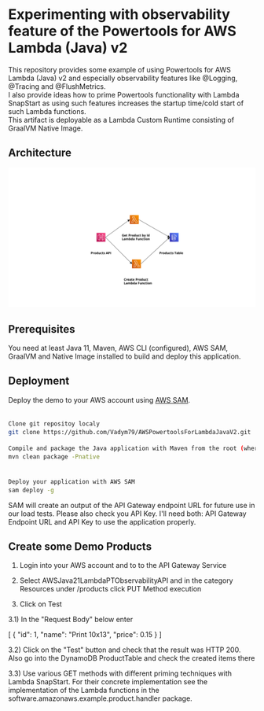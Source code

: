 # Experimenting with observability feature of the Powertools for AWS Lambda (Java) v2

This repository provides some example of using Powertools for AWS Lambda (Java) v2 and especially observability features like 
@Logging, @Tracing and @FlushMetrics.  
I also provide ideas how to prime Powertools functionality with Lambda SnapStart as using such features increases the startup time/cold start of such Lambda functions.   
This artifact is deployable as a Lambda Custom Runtime consisting of GraalVM Native Image.  


## Architecture

<p align="center">
  <img src="/lambda-graalvm-23-native-image-observability/src/main/resources/img/app_arch.png" alt="Application Architecture"/>
</p>


## Prerequisites

You need at least Java 11, Maven, AWS CLI (configured), AWS SAM, GraalVM and Native Image installed to build and deploy this application.


## Deployment

 
Deploy the demo to your AWS account using [AWS SAM](https://aws.amazon.com/serverless/sam/).


```bash

Clone git repositoy localy
git clone https://github.com/Vadym79/AWSPowertoolsForLambdaJavaV2.git

Compile and package the Java application with Maven from the root (where pom.xml is located) of the project
mvn clean package -Pnative


Deploy your application with AWS SAM
sam deploy -g
```
SAM will create an output of the API Gateway endpoint URL for future use in our load tests.
Please also check you API Key. I'll need both: API Gateway Endpoint URL and API Key to use the application properly.


## Create some Demo Products

1) Login into your AWS account and to to the API Gateway Service

2) Select AWSJava21LambdaPTObservabilityAPI and in the category Resources under /products click PUT Method execution

3) Click on Test 
 

3.1) In the "Request Body" below enter

[
    {
      "id": 1,
      "name": "Print 10x13",
      "price": 0.15
    }
]

3.2) Click on the "Test" button and check that the result was HTTP 200. Also go into the DynamoDB ProductTable and check the created items there

3.3) Use various GET methods with different priming techniques with Lambda SnapStart. For their concrete implementation see the   
implementation of the Lambda functions in the software.amazonaws.example.product.handler package.
